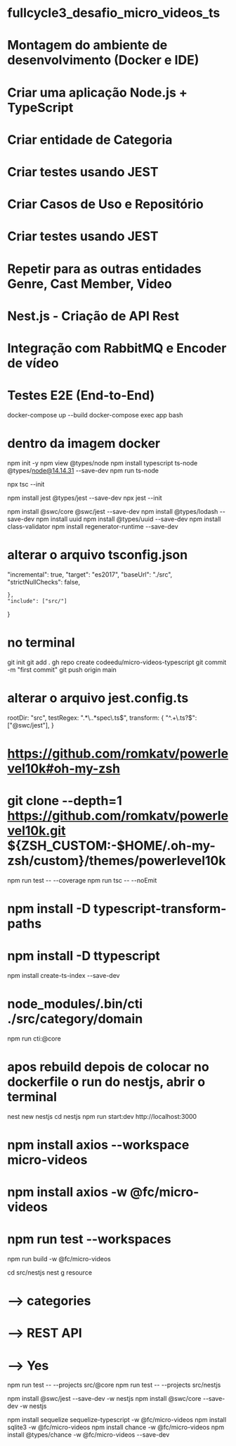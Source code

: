 # fullcycle3_desafio_micro_videos_ts
# Montagem do ambiente de desenvolvimento (Docker e IDE)
# Criar uma aplicação Node.js + TypeScript
# Criar entidade de Categoria
# Criar testes usando JEST
# Criar Casos de Uso e Repositório
# Criar testes usando JEST

# Repetir para as outras entidades Genre, Cast Member, Video

# Nest.js - Criação de API Rest
# Integração com RabbitMQ e Encoder de vídeo
# Testes E2E (End-to-End)

docker-compose up --build
docker-compose exec app bash

# dentro da imagem docker

npm init -y
npm view @types/node
npm install typescript ts-node @types/node@14.14.31 --save-dev
npm run ts-node

npx tsc --init

npm install jest @types/jest --save-dev
npx jest --init

npm install @swc/core @swc/jest --save-dev
npm install @types/lodash --save-dev
npm install uuid 
npm install @types/uuid --save-dev
npm install class-validator
npm install regenerator-runtime --save-dev

# alterar o arquivo tsconfig.json

"incremental": true,
"target": "es2017",
"baseUrl": "./src",
"strictNullChecks": false,

    },
    "include": ["src/"]
}

# no terminal
git init
git add .
gh repo create codeedu/micro-videos-typescript
git commit -m "first commit"
git push origin main

# alterar o arquivo jest.config.ts
rootDir: "src",
testRegex: ".*\\..*spec\\.ts$",
transform: {
    "^.+\\.ts?$": ["@swc/jest"],
}

# https://github.com/romkatv/powerlevel10k#oh-my-zsh

# git clone --depth=1 https://github.com/romkatv/powerlevel10k.git ${ZSH_CUSTOM:-$HOME/.oh-my-zsh/custom}/themes/powerlevel10k

npm run test -- --coverage
npm run tsc -- --noEmit

# npm install -D typescript-transform-paths
# npm install -D ttypescript

npm install create-ts-index --save-dev

# node_modules/.bin/cti ./src/category/domain

npm run cti:@core

# apos rebuild depois de colocar no dockerfile o run do nestjs, abrir o terminal
nest new nestjs
cd nestjs
npm run start:dev
http://localhost:3000

# npm install axios --workspace micro-videos
# npm install axios -w @fc/micro-videos
# npm run test --workspaces

npm run build -w @fc/micro-videos

cd src/nestjs
nest g resource 
# --> categories
# --> REST API
# --> Yes

npm run test -- --projects src/@core
npm run test -- --projects src/nestjs

npm install @swc/jest --save-dev -w nestjs
npm install @swc/core --save-dev -w nestjs

npm install sequelize sequelize-typescript -w @fc/micro-videos
npm install sqlite3 -w @fc/micro-videos
npm install chance -w @fc/micro-videos
npm install @types/chance -w @fc/micro-videos --save-dev